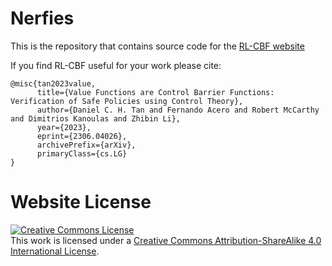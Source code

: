 # Nerfies

This is the repository that contains source code for the [RL-CBF website](https://rl-cbf.github.io/)

If you find RL-CBF useful for your work please cite:
```
@misc{tan2023value,
      title={Value Functions are Control Barrier Functions: Verification of Safe Policies using Control Theory}, 
      author={Daniel C. H. Tan and Fernando Acero and Robert McCarthy and Dimitrios Kanoulas and Zhibin Li},
      year={2023},
      eprint={2306.04026},
      archivePrefix={arXiv},
      primaryClass={cs.LG}
}
```

# Website License
<a rel="license" href="http://creativecommons.org/licenses/by-sa/4.0/"><img alt="Creative Commons License" style="border-width:0" src="https://i.creativecommons.org/l/by-sa/4.0/88x31.png" /></a><br />This work is licensed under a <a rel="license" href="http://creativecommons.org/licenses/by-sa/4.0/">Creative Commons Attribution-ShareAlike 4.0 International License</a>.
